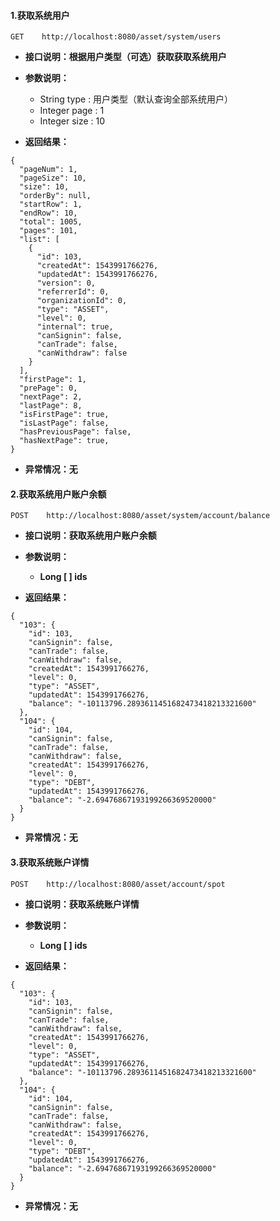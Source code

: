 #### 1.获取系统用户

```
GET    http://localhost:8080/asset/system/users
```

* **接口说明：根据用户类型（可选）获取获取系统用户**
* **参数说明：**

  * String type : 用户类型（默认查询全部系统用户）
  * Integer page : 1
  * Integer size : 10 

* **返回结果：**

```
{
  "pageNum": 1,
  "pageSize": 10,
  "size": 10,
  "orderBy": null,
  "startRow": 1,
  "endRow": 10,
  "total": 1005,
  "pages": 101,
  "list": [
    {
      "id": 103,
      "createdAt": 1543991766276,
      "updatedAt": 1543991766276,
      "version": 0,
      "referrerId": 0,
      "organizationId": 0,
      "type": "ASSET",
      "level": 0,
      "internal": true,
      "canSignin": false,
      "canTrade": false,
      "canWithdraw": false
    }
  ],
  "firstPage": 1,
  "prePage": 0,
  "nextPage": 2,
  "lastPage": 8,
  "isFirstPage": true,
  "isLastPage": false,
  "hasPreviousPage": false,
  "hasNextPage": true,
}
```

* **异常情况：无**

#### 2.获取系统用户账户余额

```
POST    http://localhost:8080/asset/system/account/balance
```

* **接口说明：获取系统用户账户余额**
* **参数说明：**

  * **Long \[ \] ids**

* **返回结果：**

```
{
  "103": {
    "id": 103,
    "canSignin": false,
    "canTrade": false,
    "canWithdraw": false,
    "createdAt": 1543991766276,
    "level": 0,
    "type": "ASSET",
    "updatedAt": 1543991766276,
    "balance": "-10113796.2893611451682473418213321600"
  },
  "104": {
    "id": 104,
    "canSignin": false,
    "canTrade": false,
    "canWithdraw": false,
    "createdAt": 1543991766276,
    "level": 0,
    "type": "DEBT",
    "updatedAt": 1543991766276,
    "balance": "-2.69476867193199266369520000"
  }
}
```

* **异常情况：无**



#### 3.获取系统账户详情

```
POST    http://localhost:8080/asset/account/spot
```

* **接口说明：获取系统账户详情**
* **参数说明：**

  * **Long \[ \] ids**

* **返回结果：**

```
{
  "103": {
    "id": 103,
    "canSignin": false,
    "canTrade": false,
    "canWithdraw": false,
    "createdAt": 1543991766276,
    "level": 0,
    "type": "ASSET",
    "updatedAt": 1543991766276,
    "balance": "-10113796.2893611451682473418213321600"
  },
  "104": {
    "id": 104,
    "canSignin": false,
    "canTrade": false,
    "canWithdraw": false,
    "createdAt": 1543991766276,
    "level": 0,
    "type": "DEBT",
    "updatedAt": 1543991766276,
    "balance": "-2.69476867193199266369520000"
  }
}
```

* **异常情况：无**



